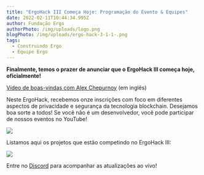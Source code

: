 ```yaml
---
title: "ErgoHack III Começa Hoje: Programação do Evento & Equipes"
date: 2022-02-11T10:44:34.995Z
author: Fundação Ergo
authorPhoto: /img/uploads/logo.png
blogPhoto: /img/uploads/ergo-hack-3-1-1-.png
tags:
  - Construindo Ergo
  - Equipe Ergo
---
```

<!--StartFragment-->

**Finalmente, temos o prazer de anunciar que o ErgoHack III começa hoje, oficialmente!**

[Vídeo de boas-vindas com Alex Chepurnoy](https://www.youtube.com/watch?v=XomqYgLDfHg) (em inglês)

Neste ErgoHack, recebemos onze inscrições com foco em diferentes aspectos de privacidade e segurança da tecnologia blockchain. Desejamos boa sorte a todos! Se você não é um desenvolvedor, você pode participar de nossos eventos no YouTube!

![](https://lh3.googleusercontent.com/QswEvOou3zDgRPctcMKIcSkDclRpjf8cF7kT3-4j1IywAp4JOXUDJkC4wX5IXcivMEylBaH9NYHlPly4fdoo8V1Px7FdHpiUsiGIs4f7u3Xwd4blyXJE4Cz0iXRZ7_oK12H3p6q-)

Listamos aqui os projetos que estão competindo no ErgoHack III:

![](https://lh5.googleusercontent.com/8WLERiAoQicLva0YL0DlMPshXrNtuK04CJ560C3BVPYYoe07PbCxOB0Tl1_tyoS3X3fPiUBO4hXoSGzVq_xXiSy0Iw_MK0OaTjjpSX8xTkpg7Ugn6Vj736lww24udFZDR8qzzU-c)

Entre no [Discord](https://discord.gg/pdZ3rKkd) para acompanhar as atualizações ao vivo!

<!--EndFragment-->